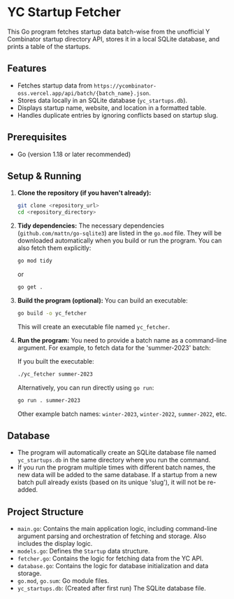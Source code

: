 # YC Startup Fetcher

This Go program fetches startup data batch-wise from the unofficial Y Combinator startup directory API, stores it in a local SQLite database, and prints a table of the startups.

## Features

- Fetches startup data from `https://ycombinator-oss.vercel.app/api/batch/{batch_name}.json`.
- Stores data locally in an SQLite database (`yc_startups.db`).
- Displays startup name, website, and location in a formatted table.
- Handles duplicate entries by ignoring conflicts based on startup slug.

## Prerequisites

- Go (version 1.18 or later recommended)

## Setup & Running

1.  **Clone the repository (if you haven't already):**
    ```bash
    git clone <repository_url>
    cd <repository_directory>
    ```

2.  **Tidy dependencies:**
    The necessary dependencies (`github.com/mattn/go-sqlite3`) are listed in the `go.mod` file. They will be downloaded automatically when you build or run the program. You can also fetch them explicitly:
    ```bash
    go mod tidy
    ```
    or
    ```bash
    go get .
    ```

3.  **Build the program (optional):**
    You can build an executable:
    ```bash
    go build -o yc_fetcher
    ```
    This will create an executable file named `yc_fetcher`.

4.  **Run the program:**
    You need to provide a batch name as a command-line argument. For example, to fetch data for the 'summer-2023' batch:

    If you built the executable:
    ```bash
    ./yc_fetcher summer-2023
    ```

    Alternatively, you can run directly using `go run`:
    ```bash
    go run . summer-2023
    ```

    Other example batch names: `winter-2023`, `winter-2022`, `summer-2022`, etc.

## Database

- The program will automatically create an SQLite database file named `yc_startups.db` in the same directory where you run the command.
- If you run the program multiple times with different batch names, the new data will be added to the same database. If a startup from a new batch pull already exists (based on its unique 'slug'), it will not be re-added.

## Project Structure

- `main.go`: Contains the main application logic, including command-line argument parsing and orchestration of fetching and storage. Also includes the display logic.
- `models.go`: Defines the `Startup` data structure.
- `fetcher.go`: Contains the logic for fetching data from the YC API.
- `database.go`: Contains the logic for database initialization and data storage.
- `go.mod`, `go.sum`: Go module files.
- `yc_startups.db`: (Created after first run) The SQLite database file.
